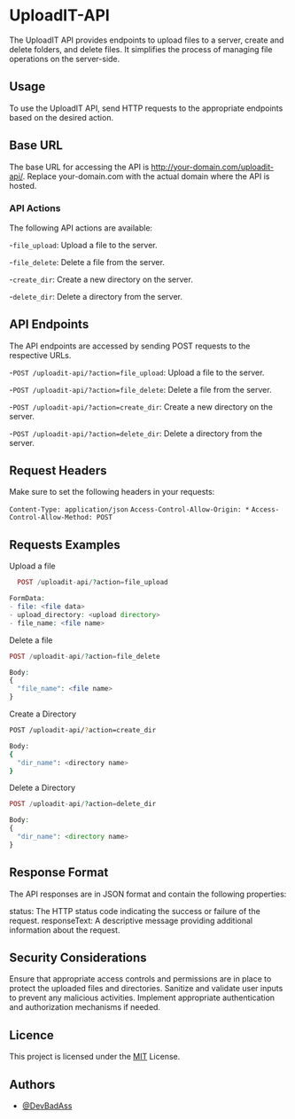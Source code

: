 # UploadIT-API
The UploadIT API provides endpoints to upload files to a server, create and delete folders, and delete files. It simplifies the process of managing file operations on the server-side.

## Usage
To use the UploadIT API, send HTTP requests to the appropriate endpoints based on the desired action.

## Base URL
The base URL for accessing the API is http://your-domain.com/uploadit-api/. Replace your-domain.com with the actual domain where the API is hosted.

### API Actions

The following API actions are available:

-`file_upload`: Upload a file to the server.

-`file_delete`: Delete a file from the server.

-`create_dir`: Create a new directory on the server.

-`delete_dir`: Delete a directory from the server.

## API Endpoints

The API endpoints are accessed by sending POST requests to the respective URLs.

-`POST /uploadit-api/?action=file_upload`: Upload a file to the server.

-`POST /uploadit-api/?action=file_delete`: Delete a file from the server.

-`POST /uploadit-api/?action=create_dir`: Create a new directory on the server.

-`POST /uploadit-api/?action=delete_dir`: Delete a directory from the server.

## Request Headers

Make sure to set the following headers in your requests:

`Content-Type: application/json`
`Access-Control-Allow-Origin: *`
`Access-Control-Allow-Method: POST`

## Requests Examples

Upload a file

```php
  POST /uploadit-api/?action=file_upload

FormData:
- file: <file data>
- upload_directory: <upload directory>
- file_name: <file name>

```

Delete a file

```php
POST /uploadit-api/?action=file_delete

Body:
{
  "file_name": <file name>
}
```

Create a Directory

```bash
POST /uploadit-api/?action=create_dir

Body:
{
  "dir_name": <directory name>
}

```

Delete a Directory

```php
POST /uploadit-api/?action=delete_dir

Body:
{
  "dir_name": <directory name>
}
```

## Response Format
The API responses are in JSON format and contain the following properties:

status: The HTTP status code indicating the success or failure of the request.
responseText: A descriptive message providing additional information about the request.

## Security Considerations
Ensure that appropriate access controls and permissions are in place to protect the uploaded files and directories.
Sanitize and validate user inputs to prevent any malicious activities.
Implement appropriate authentication and authorization mechanisms if needed.

## Licence
This project is licensed under the [MIT](https://choosealicense.com/licenses/mit/) License.

## Authors

- [@DevBadAss](https://www.github.com/DevBadAss)
